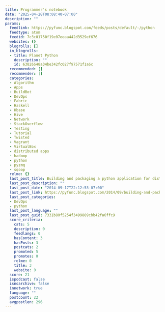 ```yaml
---
title: Programmer's notebook
date: "2025-04-28T08:08:40-07:00"
description: ""
params:
  feedlink: https://pyfunc.blogspot.com/feeds/posts/default/-/python
  feedtype: atom
  feedid: 7c3c01750f19e07eeaa442d3529ef676
  websites: {}
  blogrolls: []
  in_blogrolls:
  - title: Planet Python
    description: ""
    id: 63826648a34be342fc027f97571f1a6c
  recommended: []
  recommender: []
  categories:
  - Algorithm
  - Apps
  - BuildBot
  - DevOps
  - Fabric
  - Haskell
  - Hbase
  - Hive
  - Network
  - StackOverflow
  - Testing
  - Tutorial
  - Twisted
  - Vagrant
  - VirtualBox
  - distributed apps
  - hadoop
  - python
  - pyzmq
  - sqoop
  relme: {}
  last_post_title: Building and packaging a python application for distribution
  last_post_description: ""
  last_post_date: "2014-09-17T22:12:53-07:00"
  last_post_link: https://pyfunc.blogspot.com/2014/09/building-and-packaging-python.html
  last_post_categories:
  - DevOps
  - python
  last_post_language: ""
  last_post_guid: 7331b80f5254f3499889cbb42fa6ffc9
  score_criteria:
    cats: 5
    description: 0
    feedlangs: 0
    hasContent: 3
    hasPosts: 3
    postcats: 2
    promoted: 5
    promotes: 0
    relme: 0
    title: 3
    website: 0
  score: 21
  ispodcast: false
  isnoarchive: false
  innetwork: true
  language: ""
  postcount: 22
  avgpostlen: 296
---
```

